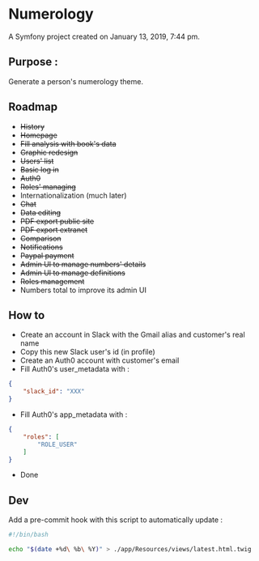 Numerology
============

A Symfony project created on January 13, 2019, 7:44 pm.

## Purpose :
Generate a person's numerology theme.

## Roadmap
- ~~History~~
- ~~Homepage~~
- ~~Fill analysis with book's data~~
- ~~Graphic redesign~~
- ~~Users' list~~
- ~~Basic log in~~
- ~~Auth0~~
- ~~Roles' managing~~
- Internationalization (much later)
- ~~Chat~~
- ~~Data editing~~
- ~~PDF export public site~~
- ~~PDF export extranet~~
- ~~Comparison~~
- ~~Notifications~~
- ~~Paypal payment~~
- ~~Admin UI to manage numbers' details~~
- ~~Admin UI to manage definitions~~
- ~~Roles management~~
- Numbers total to improve its admin UI

## How to
- Create an account in Slack with the Gmail alias and customer's real name
- Copy this new Slack user's id (in profile)
- Create an Auth0 account with customer's email
- Fill Auth0's user_metadata with :
```json
{
    "slack_id": "XXX"
}
```
- Fill Auth0's app_metadata with :
```json
{
    "roles": [
        "ROLE_USER"
    ]
}
```
- Done

## Dev
Add a pre-commit hook with this script to automatically update :
```bash
#!/bin/bash

echo "$(date +%d\ %b\ %Y)" > ./app/Resources/views/latest.html.twig
```